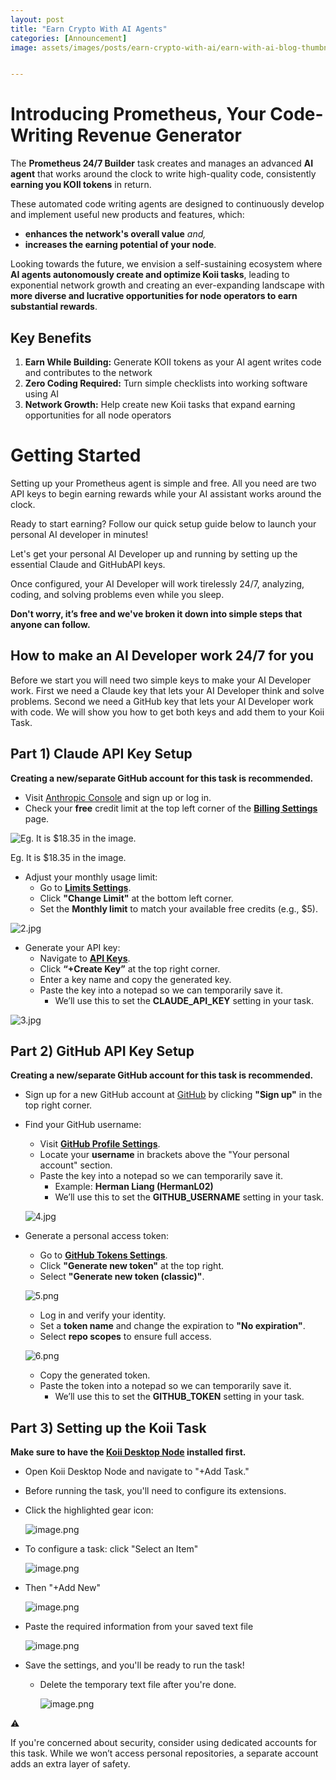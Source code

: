 ```yaml
---
layout: post
title: "Earn Crypto With AI Agents"
categories: [Announcement]
image: assets/images/posts/earn-crypto-with-ai/earn-with-ai-blog-thumbnail.png


---
```


# Introducing Prometheus, Your Code-Writing Revenue Generator

The **Prometheus 24/7 Builder** task creates and manages an advanced **AI agent** that works around the clock to write high-quality code, consistently **earning you KOII tokens** in return.

These automated code writing agents are designed to continuously develop and implement useful new products and features, which:

- **enhances the network's overall value** *and,*
- **increases the earning potential of your node**.

Looking towards the future, we envision a self-sustaining ecosystem where **AI agents autonomously create and optimize Koii tasks**, leading to exponential network growth and creating an ever-expanding landscape with **more diverse and lucrative opportunities for node operators to earn substantial rewards**.

## Key Benefits

1. **Earn While Building:** Generate KOII tokens as your AI agent writes code and contributes to the network
2. **Zero Coding Required:** Turn simple checklists into working software using AI
3. **Network Growth:** Help create new Koii tasks that expand earning opportunities for all node operators

# Getting Started

Setting up your Prometheus agent is simple and free. All you need are two API keys to begin earning rewards while your AI assistant works around the clock.

<aside>
Ready to start earning? Follow our quick setup guide below to launch your personal AI developer in minutes!

</aside>

Let's get your personal AI Developer up and running by setting up the essential Claude and GitHubAPI keys.

Once configured, your AI Developer will work tirelessly 24/7, analyzing, coding, and solving problems even while you sleep.

**Don't worry, it’s free and we've broken it down into simple steps that anyone can follow.**

## How to make an AI Developer work 24/7 for you

Before we start you will need two simple keys to make your AI Developer work. First we need a Claude key that lets your AI Developer think and solve problems. Second we need a GitHub key that lets your AI Developer work with code. We will show you how to get both keys and add them to your Koii Task.

## Part 1) Claude API Key Setup

**Creating a new/separate GitHub account for this task is recommended.**

- Visit [Anthropic Console](https://console.anthropic.com/) and sign up or log in.
- Check your **free** credit limit at the top left corner of the [**Billing Settings**](https://console.anthropic.com/settings/billing) page.

![Eg. It is $18.35 in the image.](blog/assets/images/posts/earn-crypto-with-ai/balance.png)

Eg. It is $18.35 in the image. 

- Adjust your monthly usage limit:
    - Go to [**Limits Settings**](https://console.anthropic.com/settings/limits).
    - Click **"Change Limit"** at the bottom left corner.
    - Set the **Monthly limit** to match your available free credits (e.g., $5).

![2.jpg](/blog/assets/images/posts/earn-crypto-with-ai/2.jpg)

- Generate your API key:
    - Navigate to [**API Keys**](https://console.anthropic.com/settings/keys).
    - Click **“+Create Key”** at the top right corner.
    - Enter a key name and copy the generated key.
    - Paste the key into a notepad so we can temporarily save it.
        - We’ll use this to set the **CLAUDE_API_KEY** setting in your task.

![3.jpg](/assets/images/posts/earn-crypto-with-ai/3.jpg)

## Part 2) GitHub API Key Setup

**Creating a new/separate GitHub account for this task is recommended.**

- Sign up for a new GitHub account at [GitHub](https://github.com/) by clicking **"Sign up"** in the top right corner.
- Find your GitHub username:
    - Visit [**GitHub Profile Settings**](https://github.com/settings/profile).
    - Locate your **username** in brackets above the "Your personal account" section.
    - Paste the key into a notepad so we can temporarily save it.
        - Example: **Herman Liang (HermanL02)**
        - We’ll use this to set the **GITHUB_USERNAME** setting in your task.
    
    ![4.jpg](/assets/images/posts/earn-crypto-with-ai/4.jpg)
    
- Generate a personal access token:
    - Go to [**GitHub Tokens Settings**](https://github.com/settings/tokens).
    - Click **"Generate new token"** at the top right.
    - Select **"Generate new token (classic)"**.
    
    ![5.png](/assets/images/posts/earn-crypto-with-ai/5.png)
    
    - Log in and verify your identity.
    - Set a **token name** and change the expiration to **"No expiration"**.
    - Select **repo scopes** to ensure full access.
    
    ![6.png](/assets/images/posts/earn-crypto-with-ai/6.png)
    
    - Copy the generated token.
    - Paste the token into a notepad so we can temporarily save it.
        - We’ll use this to set the **GITHUB_TOKEN** setting in your task.

## Part 3) Setting up the Koii Task

**Make sure to have the [Koii Desktop Node](https://www.koii.network/node?refCode=797CA527FE7D) installed first.**

- Open Koii Desktop Node and navigate to "+Add Task."
- Before running the task, you'll need to configure its extensions.
- Click the highlighted gear icon:
    
    ![image.png](/assets/images/posts/earn-crypto-with-ai/image.png)
    
- To configure a task: click "Select an Item"
    
    ![image.png](/assets/images/posts/earn-crypto-with-ai/image%201.png)
    
- Then "+Add New"
    
    ![image.png](/assets/images/posts/earn-crypto-with-ai/image%202.png)
    
- Paste the required information from your saved text file
    
    ![image.png](/assets/images/posts/earn-crypto-with-ai/image%203.png)
    
- Save the settings, and you'll be ready to run the task!
    - Delete the temporary text file after you're done.
        
        ![image.png](/assets/images/posts/earn-crypto-with-ai/image%204.png)
        

<aside>
⚠️

If you're concerned about security, consider using dedicated accounts for this task. While we won’t access personal repositories, a separate account adds an extra layer of safety.

</aside>